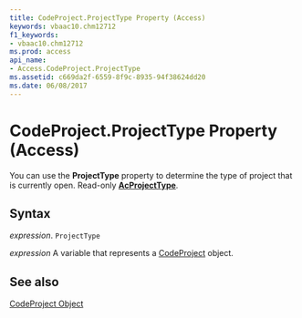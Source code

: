```yaml
---
title: CodeProject.ProjectType Property (Access)
keywords: vbaac10.chm12712
f1_keywords:
- vbaac10.chm12712
ms.prod: access
api_name:
- Access.CodeProject.ProjectType
ms.assetid: c669da2f-6559-8f9c-8935-94f38624dd20
ms.date: 06/08/2017
---
```



# CodeProject.ProjectType Property (Access)

You can use the  **ProjectType** property to determine the type of project that is currently open. Read-only **[AcProjectType](Access.AcProjectType.md)**.


## Syntax

 _expression_. `ProjectType`

 _expression_ A variable that represents a [CodeProject](Access.CodeProject.md) object.


## See also


[CodeProject Object](Access.CodeProject.md)

